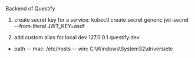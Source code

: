 Backend of Questify

1. create secret key for a service:
   kubectl create secret generic jwt-secret --from-literal JWT_KEY=asdf

2. add custom alias for local dev
   127.0.0.1 questify.dev

- path
  -- mac: /etc/hosts
  -- win: C:\Windows\System32\drivers\etc
